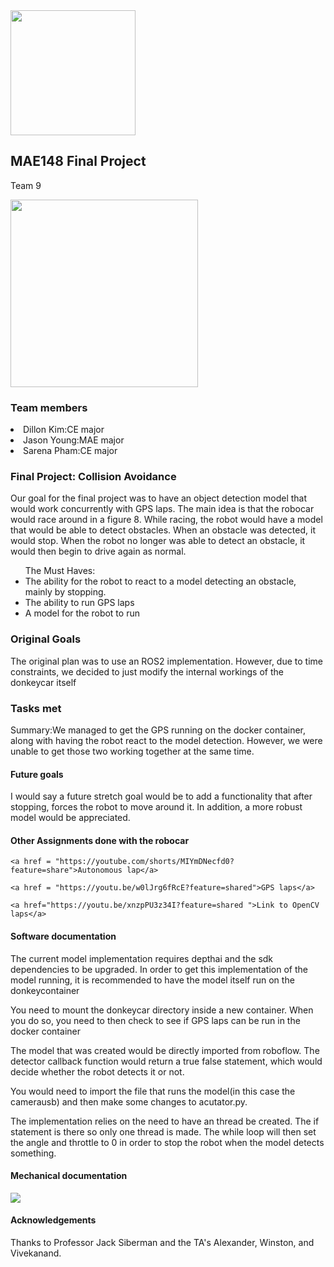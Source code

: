 <html>
<head>
<image src = "logo.JPG" width = 200px height = 200px></image>
<h2>MAE148 Final Project</h2>
<p>Team 9<p>
<image src = "robocar.JPG" width = 300px height = 300px></image>
</head>



<body>
    <section>
        <h3>Team members</h3>
        <li>Dillon Kim:CE major</li>
        <li>Jason Young:MAE major</li>
        <li>Sarena Pham:CE major</li>
        </section>
<section>

<h3>Final Project: Collision Avoidance</h3>

<p>Our goal for the final project was to have an object detection model that would work concurrently with GPS laps. The main idea is that the robocar would race around in a figure 8. While racing, the robot would have a model that would be able to detect obstacles. When an obstacle was detected, it would stop. When the robot no longer was able to detect an obstacle, it would then begin to drive again as normal.</p>

<ul>The Must Haves:
	<li>The ability for the robot to react to a model detecting an obstacle, mainly by stopping.</li>
	<li>The ability to run GPS laps</li>
	<li>A model for the robot to run</li>
</ul>


</section>

<section>

<h3>Original Goals</h3>

<p>The original plan was to use an ROS2 implementation. However, due to time constraints, we decided to just modify the internal workings of the donkeycar itself</p>

</section>

<section>

<h3>Tasks met</h3>

<p>Summary:We managed to get the GPS running on the docker container, along with having the robot react to the model detection. However, we were unable to get those two working together at the same time.</p>



</section>

<section>
<h4>Future goals</h4>
<p>I would say a future stretch goal would be to add a functionality that after stopping, forces the robot to move around it. In addition, a more robust model would be appreciated.</p>

</section>

<section>
    <h4>Other Assignments done with the robocar</h4>

    <a href = "https://youtube.com/shorts/MIYmDNecfd0?feature=share">Autonomous lap</a>

    <a href = "https://youtu.be/w0lJrg6fRcE?feature=shared">GPS laps</a>

    <a href="https://youtu.be/xnzpPU3z34I?feature=shared ">Link to OpenCV laps</a>
</section>

<section>
<h4>Software documentation</h4>
<P>The current model implementation requires depthai and the sdk dependencies to be upgraded. In order to get this implementation of the model running, it is recommended to have the model itself run on the donkeycontainer</p>
<p>You need to mount the donkeycar directory inside a new container. When you do so, you need to then check to see if GPS laps can be run in the docker container</p>
<p>The model that was created would be directly imported from roboflow. The detector callback function would return a true false statement, which would decide whether the robot detects it or not.</p>
<p>You would need to import the file that runs the model(in this case the camerausb) and then make some changes to acutator.py.</p>

<p>The implementation relies on the need to have an thread be created. The if statement is there so only one thread is made. The while loop will then set the angle and throttle to 0 in order to stop the robot when the model detects something.</p>

</section>

<section>
<h4>Mechanical documentation</h4>
<image src = "diagram.JPG"></image>
</section>
</body>

<footer>
<h4>Acknowledgements</h4>
<p>Thanks to Professor Jack Siberman and the TA's Alexander, Winston, and Vivekanand.</p>

</footer>
</html>
